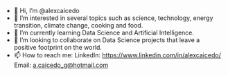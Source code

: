 - 👋 Hi, I’m @alexcaicedo
- 👀 I’m interested in several topics such as science, technology, energy transition, climate change, cooking and food.
- 🌱 I’m currently learning Data Science and Artificial Intelligence.
- 💞️ I’m looking to collaborate on Data Science projects that leave a positive footprint on the world.
- 📫 How to reach me: LinkedIn: https://www.linkedin.com/in/alexcaicedo/ Email: a.caicedo_g@hotmail.com

<!---
alexcaicedo/alexcaicedo is a ✨ special ✨ repository because its `README.md` (this file) appears on your GitHub profile.
You can click the Preview link to take a look at your changes.
--->
